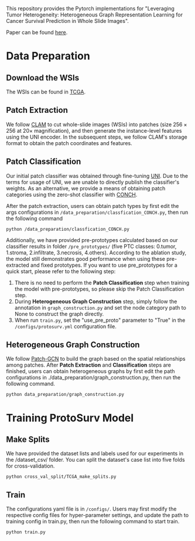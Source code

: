 This repository provides the Pytorch implementations for "Leveraging Tumor Heterogeneity: Heterogeneous Graph Representation Learning for Cancer Survival Prediction in Whole Slide Images".

Paper can be found [here](https://openreview.net/pdf?id=tsIKrvexBd).
# Data Preparation
## Download the WSIs
The WSIs can be found in [TCGA](https://www.cancer.gov/tcga).

## Patch Extraction
We follow [CLAM](https://github.com/mahmoodlab/CLAM) to cut whole-slide images (WSIs) into patches (size $256\times 256$ at $20\times$ magnification),
and then generate the instance-level features using the UNI encoder.
In the subsequent steps, we follow CLAM's storage format to obtain the patch coordinates and features.

## Patch Classification
Our initial patch classifier was obtained through fine-tuning [UNI](https://huggingface.co/MahmoodLab/UNI). 
Due to the terms for usage of UNI, 
we are unable to directly publish the classifier's weights.
As an alternative, we provide a means of obtaining patch categories using the zero-shot classifier with [CONCH](https://github.com/mahmoodlab/CONCH).

After the patch extraction, 
users can obtain patch types by first edit the args configurations in `/data_preparation/classfication_CONCH.py`,
then run the following command
```
python /data_preparation/classfication_CONCH.py
```
Additionally, we have provided pre-prototypes calculated based on our classifier results in folder `/pre_prototypes/` 
(five PTC classes: 0.tumor, 1.stroma, 2.infiltrate, 3.necrosis, 4.others).
According to the ablation study, 
the model still demonstrates good performance when using these pre-extracted and fixed prototypes.
If you want to use pre_prototypes for a quick start, please refer to the following step:
1. There is no need to perform the **Patch Classification** step when training the model with pre-prototypes, 
so please skip the Patch Classification step.
2. During **Heterogeneous Graph Construction** step, 
simply follow the annotation in `graph_construction.py` and set the node category path to None to construct the graph directly. 
3. When run `train.py`, set the "use_pre_proto" parameter to "True" in the `/configs/protosurv.yml` configuration file.

## Heterogeneous Graph Construction
We follow [Patch-GCN](https://github.com/mahmoodlab/Patch-GCN) to build the graph based on the spatial relationships among patches.
After **Patch Extraction** and **Classification** steps are finished,
users can obtain heterogeneous graphs by first edit the path configurations in ./data_preparation/graph_construction.py, 
then run the following command.

```
python data_preparation/graph_construction.py
```

# Training ProtoSurv Model
## Make Splits
We have provided the dataset lists and labels used for our experiments in the /dataset_csv/ folder.
You can split the dataset's case list into five folds for cross-validation.

```
python cross_val_split/TCGA_make_splits.py
```

## Train
The configurations yaml file is in `/configs/`. 
Users may first modify the respective config files for hyper-parameter settings, and update the path to training config in train.py,
then run the following command to start train.

```
python train.py
```



